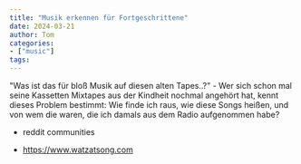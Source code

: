 ```yaml
---
title: "Musik erkennen für Fortgeschrittene"
date: 2024-03-21
author: Tom
categories:
- ["music"]
tags:
---
```


"Was ist das für bloß Musik auf diesen alten Tapes..?" - Wer sich schon mal seine Kassetten Mixtapes aus der Kindheit nochmal angehört hat, kennt dieses Problem bestimmt:
Wie finde ich raus, wie diese Songs heißen, und von wem die waren, die ich damals aus dem Radio aufgenommen habe?

- reddit communities

- https://www.watzatsong.com
